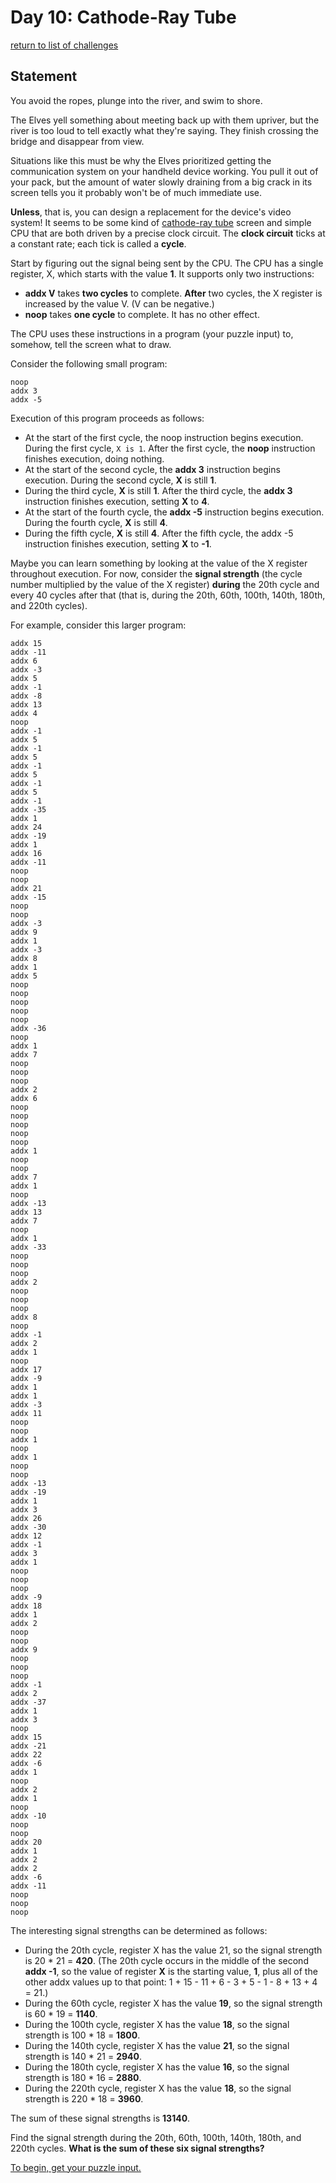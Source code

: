 # Day 10: Cathode-Ray Tube
[return to list of challenges](./../../README.md)

## Statement

You avoid the ropes, plunge into the river, and swim to shore.

The Elves yell something about meeting back up with them upriver, but the river is too loud to tell exactly what they're saying. They finish crossing the bridge and disappear from view.

Situations like this must be why the Elves prioritized getting the communication system on your handheld device working. You pull it out of your pack, but the amount of water slowly draining from a big crack in its screen tells you it probably won't be of much immediate use.

**Unless**, that is, you can design a replacement for the device's video system! It seems to be some kind of [cathode-ray tube](https://en.wikipedia.org/wiki/Cathode-ray_tube) screen and simple CPU that are both driven by a precise clock circuit. The **clock circuit** ticks at a constant rate; each tick is called a **cycle**.

Start by figuring out the signal being sent by the CPU. The CPU has a single register, X, which starts with the value **1**. It supports only two instructions:

  - **addx V** takes **two cycles** to complete. **After** two cycles, the X register is increased by the value V. (V can be negative.)
  - **noop** takes **one cycle** to complete. It has no other effect.

The CPU uses these instructions in a program (your puzzle input) to, somehow, tell the screen what to draw.

Consider the following small program:

```
noop
addx 3
addx -5
```

Execution of this program proceeds as follows:

  - At the start of the first cycle, the noop instruction begins execution. During the first cycle, `X is 1`. After the first cycle, the **noop** instruction finishes execution, doing nothing.
  - At the start of the second cycle, the **addx 3** instruction begins execution. During the second cycle, **X** is still **1**.
  - During the third cycle, **X** is still **1**. After the third cycle, the **addx 3** instruction finishes execution, setting **X** to **4**.
  - At the start of the fourth cycle, the **addx -5** instruction begins execution. During the fourth cycle, **X** is still **4**.
  - During the fifth cycle, **X** is still **4**. After the fifth cycle, the addx -5 instruction finishes execution, setting **X** to **-1**.

Maybe you can learn something by looking at the value of the X register throughout execution. For now, consider the **signal strength** (the cycle number multiplied by the value of the X register) **during** the 20th cycle and every 40 cycles after that (that is, during the 20th, 60th, 100th, 140th, 180th, and 220th cycles).

For example, consider this larger program:

```
addx 15
addx -11
addx 6
addx -3
addx 5
addx -1
addx -8
addx 13
addx 4
noop
addx -1
addx 5
addx -1
addx 5
addx -1
addx 5
addx -1
addx 5
addx -1
addx -35
addx 1
addx 24
addx -19
addx 1
addx 16
addx -11
noop
noop
addx 21
addx -15
noop
noop
addx -3
addx 9
addx 1
addx -3
addx 8
addx 1
addx 5
noop
noop
noop
noop
noop
addx -36
noop
addx 1
addx 7
noop
noop
noop
addx 2
addx 6
noop
noop
noop
noop
noop
addx 1
noop
noop
addx 7
addx 1
noop
addx -13
addx 13
addx 7
noop
addx 1
addx -33
noop
noop
noop
addx 2
noop
noop
noop
addx 8
noop
addx -1
addx 2
addx 1
noop
addx 17
addx -9
addx 1
addx 1
addx -3
addx 11
noop
noop
addx 1
noop
addx 1
noop
noop
addx -13
addx -19
addx 1
addx 3
addx 26
addx -30
addx 12
addx -1
addx 3
addx 1
noop
noop
noop
addx -9
addx 18
addx 1
addx 2
noop
noop
addx 9
noop
noop
noop
addx -1
addx 2
addx -37
addx 1
addx 3
noop
addx 15
addx -21
addx 22
addx -6
addx 1
noop
addx 2
addx 1
noop
addx -10
noop
noop
addx 20
addx 1
addx 2
addx 2
addx -6
addx -11
noop
noop
noop
```

The interesting signal strengths can be determined as follows:

  - During the 20th cycle, register X has the value 21, so the signal strength is 20 * 21 = **420**. (The 20th cycle occurs in the middle of the second **addx -1**, so the value of register **X** is the starting value, **1**, plus all of the other addx values up to that point: 1 + 15 - 11 + 6 - 3 + 5 - 1 - 8 + 13 + 4 = 21.)
  - During the 60th cycle, register X has the value **19**, so the signal strength is 60 * 19 = **1140**.
  - During the 100th cycle, register X has the value **18**, so the signal strength is 100 * 18 = **1800**.
  - During the 140th cycle, register X has the value **21**, so the signal strength is 140 * 21 = **2940**.
  - During the 180th cycle, register X has the value **16**, so the signal strength is 180 * 16 = **2880**.
  - During the 220th cycle, register X has the value **18**, so the signal strength is 220 * 18 = **3960**.

The sum of these signal strengths is **13140**.

Find the signal strength during the 20th, 60th, 100th, 140th, 180th, and 220th cycles. **What is the sum of these six signal strengths?**

[To begin, get your puzzle input.](./input.txt)